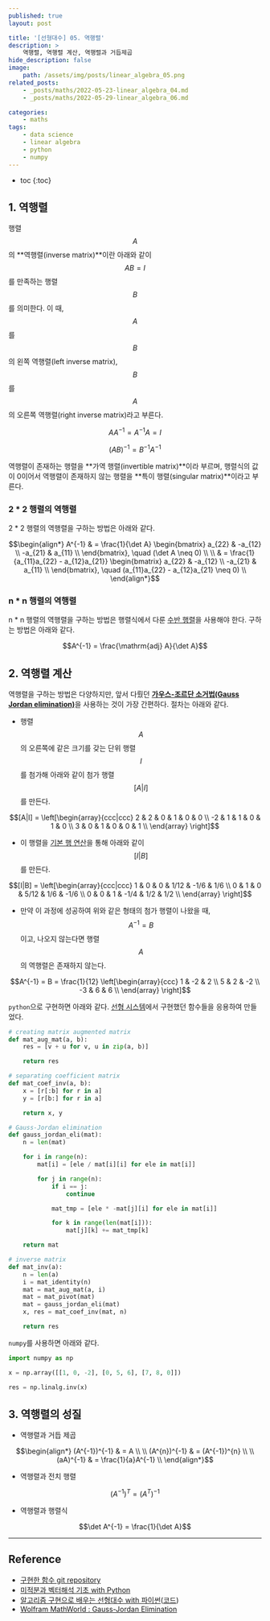 ```yaml
---
published: true
layout: post

title: '[선형대수] 05. 역행렬'
description: >
    역행렬, 역행렬 계산, 역행렬과 거듭제곱
hide_description: false
image:
    path: /assets/img/posts/linear_algebra_05.png
related_posts:
    - _posts/maths/2022-05-23-linear_algebra_04.md
    - _posts/maths/2022-05-29-linear_algebra_06.md

categories:
    - maths
tags:
    - data science
    - linear algebra
    - python
    - numpy
---
```

* toc
{:toc}

## 1. 역행렬

행렬 $$A$$의 **역행렬(inverse matrix)**이란 아래와 같이 $$AB = I$$를 만족하는 행렬 $$B$$를 의미한다. 이 때, $$A$$를 $$B$$의 왼쪽 역행렬(left inverse matrix), $$B$$를 $$A$$의 오른쪽 역행렬(right inverse matrix)라고 부른다.  

$$AA^{-1} = A^{-1}A = I$$

$$(AB)^{-1} = B^{-1}A^{-1}$$

역행렬이 존재하는 행렬을 **가역 행렬(invertible matrix)**이라 부르며, 행렬식의 값이 0이어서 역행렬이 존재하지 않는 행렬을 **특이 행렬(singular matrix)**이라고 부른다.  

### 2 * 2 행렬의 역행렬

2 * 2 행렬의 역행렬을 구하는 방법은 아래와 같다.  

$$\begin{align*}
A^{-1} & = \frac{1}{\det A} \begin{bmatrix}
a_{22} & -a_{12} \\
-a_{21} & a_{11} \\
\end{bmatrix}, \quad (\det A \neq 0) \\
\\
& = \frac{1}{a_{11}a_{22} - a_{12}a_{21}} \begin{bmatrix}
a_{22} & -a_{12} \\
-a_{21} & a_{11} \\
\end{bmatrix}, \quad (a_{11}a_{22} - a_{12}a_{21} \neq 0) \\
\end{align*}$$

### n * n 행렬의 역행렬

n * n 행렬의 역행렬을 구하는 방법은 행렬식에서 다룬 [수반 행렬](/maths/2022-05-23-linear_algebra_04/#수반-행렬)을 사용해야 한다. 구하는 방법은 아래와 같다.  

$$A^{-1} = \frac{\mathrm{adj} A}{\det A}$$

## 2. 역행렬 계산

역행렬을 구하는 방법은 다양하지만, 앞서 다뤘던 [**가우스-조르단 소거법(Gauss Jordan elimination)**](/maths/2022-05-22-linear_algebra_03/#가우스-조르단-소거법)을 사용하는 것이 가장 간편하다. 절차는 아래와 같다.  

- 행렬 $$A$$의 오른쪽에 같은 크기를 갖는 단위 행렬 $$I$$를 첨가해 아래와 같이 첨가 행렬 $$[A \vert I]$$를 만든다.  

$$[A|I] = \left[\begin{array}{ccc|ccc}
2 & 2 & 0 & 1 & 0 & 0 \\
-2 & 1 & 1 & 0 & 1 & 0 \\
3 & 0 & 1 & 0 & 0 & 1 \\
\end{array} \right]$$

- 이 행렬을 [기본 행 연산](/maths/2022-05-01-linear_algebra_01/#기본-행-연산)을 통해 아래와 같이 $$[I \vert B]$$를 만든다.  

$$[I|B] = \left[\begin{array}{ccc|ccc}
1 & 0 & 0 & 1/12 & -1/6 & 1/6 \\
0 & 1 & 0 & 5/12 & 1/6 & -1/6 \\
0 & 0 & 1 & -1/4 & 1/2 & 1/2 \\
\end{array} \right]$$

- 만약 이 과정에 성공하여 위와 같은 형태의 첨가 행렬이 나왔을 때, $$A^{-1}=B$$이고, 나오지 않는다면 행렬 $$A$$의 역행렬은 존재하지 않는다.

$$A^{-1} = B = \frac{1}{12} \left[\begin{array}{ccc}
1 & -2 & 2 \\
5 & 2 & -2 \\
-3 & 6 & 6 \\
\end{array} \right]$$

`python`으로 구현하면 아래와 같다. [선형 시스템](/maths/2022-05-22-linear_algebra_03/#2-선형-시스템)에서 구현했던 함수들을 응용하여 만들었다.  

```python
# creating matrix augmented matrix
def mat_aug_mat(a, b):
    res = [v + u for v, u in zip(a, b)]

    return res

# separating coefficient matrix
def mat_coef_inv(a, b):
    x = [r[:b] for r in a]
    y = [r[b:] for r in a]

    return x, y

# Gauss-Jordan elimination
def gauss_jordan_eli(mat):
    n = len(mat)

    for i in range(n):
        mat[i] = [ele / mat[i][i] for ele in mat[i]]

        for j in range(n):
            if i == j:
                continue

            mat_tmp = [ele * -mat[j][i] for ele in mat[i]]

            for k in range(len(mat[i])):
                mat[j][k] += mat_tmp[k]

    return mat

# inverse matrix
def mat_inv(a):
    n = len(a)
    i = mat_identity(n)
    mat = mat_aug_mat(a, i)
    mat = mat_pivot(mat)
    mat = gauss_jordan_eli(mat)
    x, res = mat_coef_inv(mat, n)

    return res
```

`numpy`를 사용하면 아래와 같다.  

```python
import numpy as np

x = np.array([[1, 0, -2], [0, 5, 6], [7, 8, 0]])

res = np.linalg.inv(x)
```

## 3. 역행렬의 성질

- 역행렬과 거듭 제곱

$$\begin{align*}
(A^{-1})^{-1} & = A \\
\\
(A^{n})^{-1} & = (A^{-1})^{n} \\
\\
(aA)^{-1} & = \frac{1}{a}A^{-1} \\
\end{align*}$$

- 역행렬과 전치 행렬

$$(A^{-1})^{T} = (A^{T})^{-1}$$

- 역행렬과 행렬식

$$\det A^{-1} = \frac{1}{\det A}$$

---
## Reference
- [구현한 함수 git repository](https://github.com/djccnt15/maths)
- [미적분과 벡터해석 기초 with Python](http://www.kyobobook.co.kr/product/detailViewKor.laf?mallGb=KOR&ejkGb=KOR&barcode=9791160735314)
- [알고리즘 구현으로 배우는 선형대수 with 파이썬](http://www.kyobobook.co.kr/product/detailViewKor.laf?mallGb=KOR&ejkGb=KOR&barcode=9791165921125)([코드](https://github.com/bjpublic/linearalgebra))
- [Wolfram MathWorld : Gauss-Jordan Elimination](https://mathworld.wolfram.com/Gauss-JordanElimination.html)